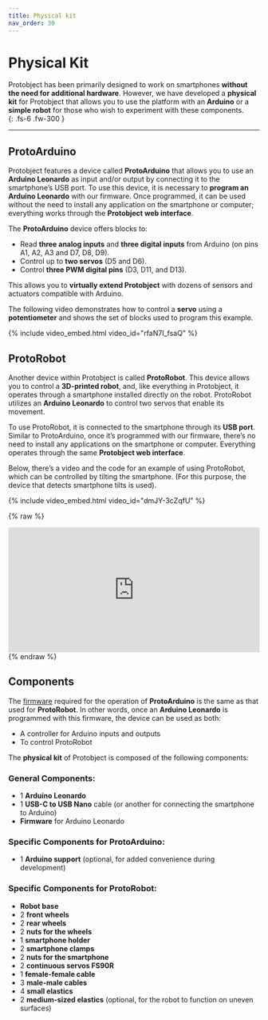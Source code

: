 ```yaml
---
title: Physical kit
nav_order: 30
---
```



# Physical Kit  

Protobject has been primarily designed to work on smartphones **without the need for additional hardware**. However, we have developed a **physical kit** for Protobject that allows you to use the platform with an **Arduino** or a **simple robot** for those who wish to experiment with these components.  
{: .fs-6 .fw-300 }

---

## **ProtoArduino**  

Protobject features a device called **ProtoArduino** that allows you to use an **Arduino Leonardo** as input and/or output by connecting it to the smartphone’s USB port. To use this device, it is necessary to **program an Arduino Leonardo** with our firmware. Once programmed, it can be used without the need to install any application on the smartphone or computer; everything works through the **Protobject web interface**.  

The **ProtoArduino** device offers blocks to:  
- Read **three analog inputs** and **three digital inputs** from Arduino (on pins A1, A2, A3 and D7, D8, D9).  
- Control up to **two servos** (D5 and D6).  
- Control **three PWM digital pins** (D3, D11, and D13).  

This allows you to **virtually extend Protobject** with dozens of sensors and actuators compatible with Arduino.  

The following video demonstrates how to control a **servo** using a **potentiometer** and shows the set of blocks used to program this example.  

{% include video_embed.html video_id="rfaN7I_fsaQ" %}

## **ProtoRobot**  

Another device within Protobject is called **ProtoRobot**. This device allows you to control a **3D-printed robot**, and, like everything in Protobject, it operates through a smartphone installed directly on the robot. ProtoRobot utilizes an **Arduino Leonardo** to control two servos that enable its movement.  

To use ProtoRobot, it is connected to the smartphone through its **USB port**. Similar to ProtoArduino, once it’s programmed with our firmware, there’s no need to install any applications on the smartphone or computer. Everything operates through the same **Protobject web interface**.  

Below, there’s a video and the code for an example of using ProtoRobot, which can be controlled by tilting the smartphone. (For this purpose, the device that detects smartphone tilts is used).  


{% include video_embed.html video_id="dmJY-3cZqfU" %}

{% raw %}
<iframe loading="lazy" src="https://app.protobject.com/generate?zz-arduinoservo&amp;en&amp;dynamic&amp;-0" width="100%" height="250px" scrolling="yes" class="iframe-class" frameborder="0"></iframe>
{% endraw %}

## **Components**  

The [firmware](https://framework.protobject.com/components/arduino.html) required for the operation of **ProtoArduino** is the same as that used for **ProtoRobot**. In other words, once an **Arduino Leonardo** is programmed with this firmware, the device can be used as both:  
- A controller for Arduino inputs and outputs  
- To control ProtoRobot  

The **physical kit** of Protobject is composed of the following components:  

### **General Components:**  
- 1 **Arduino Leonardo**  
- 1 **USB-C to USB Nano** cable (or another for connecting the smartphone to Arduino)  
- **Firmware** for Arduino Leonardo  

### **Specific Components for ProtoArduino:**  
- 1 **Arduino support** (optional, for added convenience during development)  

### **Specific Components for ProtoRobot:**  
- **Robot base**  
- 2 **front wheels**  
- 2 **rear wheels**  
- 2 **nuts for the wheels**  
- 1 **smartphone holder**  
- 2 **smartphone clamps**  
- 2 **nuts for the smartphone**  
- 2 **continuous servos FS90R**  
- 1 **female-female cable**  
- 3 **male-male cables**  
- 4 **small elastics**  
- 2 **medium-sized elastics** (optional, for the robot to function on uneven surfaces)  
